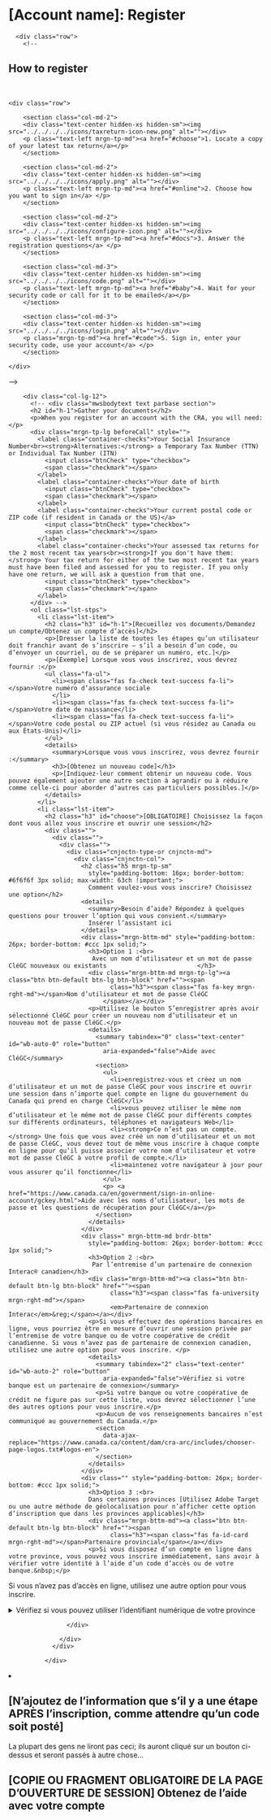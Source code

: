 <div class="container">
      <h1 property="name" id="wb-cont" dir="ltr"><span class="stacked"><span>[Account name]</span>:
          <span>Register</span></span></h1>
      
   <!-- 
    <h2 class="h3">On this page</h2>
    <ul>
      <li><a href="#h-1">Gather your documents</a></li>
      <li><a href="#h-2">Choose how you want to register</a></li>
      <li><a href="#h-3">Wait for your security code</a>
        <ul>
          <li><a href="#new-code">Get a new security code</a></li>
          <li><a href="#limited-access">Need immediate access? Get limited access without a security code</a></li>
        </ul>
      </li>
    </ul> -->
      <div class="row">
        <!--
<h2>How to register</h2>
<div class="col-md-12">

<br>
<div class="well" >

	<div class="row">

		<section class="col-md-2">
		<div class="text-center hidden-xs hidden-sm"><img src="../../../../icons/taxreturn-icon-new.png" alt=""></div>
		<p class="text-left mrgn-tp-md"><a href="#choose">1. Locate a copy of your latest tax return</a></p>
		</section>

		<section class="col-md-2">
		<div class="text-center hidden-xs hidden-sm"><img src="../../../../icons/apply.png" alt=""></div>
		<p class="text-left mrgn-tp-md"><a href="#online">2. Choose how you want to sign in</a> </p>
		</section>

		<section class="col-md-2">
		<div class="text-center hidden-xs hidden-sm"><img src="../../../../icons/configure-icon.png" alt=""></div>
		<p class="text-left mrgn-tp-md"><a href="#docs">3. Answer the registration questions</a> </p>
		</section>

		<section class="col-md-3">
		<div class="text-center hidden-xs hidden-sm"><img src="../../../../icons/code.png" alt=""></div>
		<p class="text-left mrgn-tp-md"><a href="#baby">4. Wait for your security code or call for it to be emailed</a></p>
		</section>

		<section class="col-md-3">
		<div class="text-center hidden-xs hidden-sm"><img src="../../../../icons/login.png" alt=""></div>
		<p class="mrgn-tp-md"><a href="#code">5. Sign in, enter your security code, use your account</a> </p>
		</section>

	</div>

</div>
-->

        <div class="col-lg-12">
          <!-- <div class="mwsbodytext text parbase section">
          <h2 id="h-1">Gather your documents</h2>
          <p>When you register for an account with the CRA, you will need:</p>
          <div class="mrgn-tp-lg beforeCall" style="">
            <label class="container-checks">Your Social Insurance Number<br><strong>Alternatives:</strong> a Temporary Tax Number (TTN) or Individual Tax Number (ITN)
              <input class="btnCheck" type="checkbox">
              <span class="checkmark"></span>
            </label>
            <label class="container-checks">Your date of birth
              <input class="btnCheck" type="checkbox">
              <span class="checkmark"></span>
            </label>
            <label class="container-checks">Your current postal code or ZIP code (if resident in Canada or the US)</a>
              <input class="btnCheck" type="checkbox">
              <span class="checkmark"></span>
            </label>
            <label class="container-checks">Your assessed tax returns for the 2 most recent tax years<br><strong>If you don't have them:</strong> Your tax return for either of the two most recent tax years must have been filed and assessed for you to register. If you only have one return, we will ask a question from that one.
              <input class="btnCheck" type="checkbox">
              <span class="checkmark"></span>
            </label>
          </div> -->
          <ol class="lst-stps">
            <li class="lst-item">
              <h2 class="h3" id="h-1">[Recueillez vos documents/Demandez un compte/Obtenez un compte d’accès]</h2>
              <p>[Dresser la liste de toutes les étapes qu’un utilisateur doit franchir avant de s’inscrire – s’il a besoin d’un code, ou d’envoyer un courriel, ou de se préparer un numéro, etc.]</p>
              <p>[Exemple] Lorsque vous vous inscrirez, vous devrez fournir :</p>
              <ul class="fa-ul">
                <li><span class="fas fa-check text-success fa-li"></span>Votre numéro d’assurance sociale
                </li>
                <li><span class="fas fa-check text-success fa-li"></span>Votre date de naissance</li>
                <li><span class="fas fa-check text-success fa-li"></span>Votre code postal ou ZIP actuel (si vous résidez au Canada ou aux États-Unis)</li>
              </ul>
              <details>
                <summary>Lorsque vous vous inscrirez, vous devrez fournir :</summary>
                <h3>[Obtenez un nouveau code]</h3>
                <p>[Indiquez-leur comment obtenir un nouveau code. Vous pouvez également ajouter une autre section à agrandir ou à réduire comme celle-ci pour aborder d’autres cas particuliers possibles.]</p>
              </details>
            </li>
            <li class="lst-item">
              <h2 class="h3" id="choose">[OBLIGATOIRE] Choisissez la façon dont vous allez vous inscrire et ouvrir une session</h2>
              <div class="">
                <div class="">
                  <div class="">
                    <div class="cnjnctn-type-or cnjnctn-md">
                      <div class="cnjnctn-col">
                        <h2 class="h5 mrgn-tp-sm"
                          style="padding-bottom: 16px; border-bottom: #6f6f6f 3px solid; max-width: 63ch !important;">
                          Comment voulez-vous vous inscrire? Choisissez une option</h2>
                        <details>
                          <summary>Besoin d’aide? Répondez à quelques questions pour trouver l’option qui vous convient.</summary>
                          Insérer l’assistant ici
                        </details>
                        <div class="mrgn-bttm-md" style="padding-bottom: 26px; border-bottom: #ccc 1px solid;">
                          <h3>Option 1 :<br>
                           Avec un nom d’utilisateur et un mot de passe CléGC nouveaux ou existants                         </h3>
                          <div class="mrgn-bttm-md mrgn-tp-lg"><a class="btn btn-default btn-lg btn-block" href=""><span
                                class="h3"><span class="fas fa-key mrgn-rght-md"></span>Nom d’utilisateur et mot de passe CléGC
                              </span></a></div>
                          <p>Utilisez le bouton S’enregistrer après avoir sélectionné CléGC pour créer un nouveau nom d’utilisateur et un nouveau mot de passe CléGC.</p>
                          <details>
                            <summary tabindex="0" class="text-center" id="wb-auto-0" role="button"
                              aria-expanded="false">Aide avec CléGC</summary>
                            <section>
                              <ul>
                                <li>enregistrez-vous et créez un nom d’utilisateur et un mot de passe CléGC pour vous inscrire et ouvrir une session dans n’importe quel compte en ligne du gouvernement du Canada qui prend en charge CléGC</li>
                                <li>vous pouvez utiliser le même nom d’utilisateur et le même mot de passe CléGC pour différents comptes sur différents ordinateurs, téléphones et navigateurs Web</li>
                                <li><strong>Ce n’est pas un compte.</strong> Une fois que vous avez créé un nom d’utilisateur et un mot de passe CléGC, vous devez tout de même vous inscrire à chaque compte en ligne pour qu’il puisse associer votre nom d’utilisateur et votre mot de passe CléGC à votre profil de compte.</li>
                                <li>maintenez votre navigateur à jour pour vous assurer qu’il fonctionne</li>
                              </ul>
                              <p> <a href="https://www.canada.ca/en/government/sign-in-online-account/gckey.html">Aide avec les noms d’utilisateur, les mots de passe et les questions de récupération pour CléGC</a></p>
                            </section>
                          </details>
                        </div>
                        <div class=" mrgn-bttm-md brdr-bttm"
                          style="padding-bottom: 26px; border-bottom: #ccc 1px solid;">
                          <h3>Option 2 :<br>
                           Par l’entremise d’un partenaire de connexion Interac® canadien</h3>
                          <div class="mrgn-bttm-md"><a class="btn btn-default btn-lg btn-block" href=""><span
                                class="h3"><span class="fas fa-university mrgn-rght-md"></span>
                                <em>Partenaire de connexion  Interac</em>&reg;</span></a></div>
                          <p>Si vous effectuez des opérations bancaires en ligne, vous pourriez être en mesure d’ouvrir une session privée par l’entremise de votre banque ou de votre coopérative de crédit canadienne. Si vous n’avez pas de partenaire de connexion canadien, utilisez une autre option pour vous inscrire. </p>
                          <details>
                            <summary tabindex="2" class="text-center" id="wb-auto-2" role="button"
                              aria-expanded="false">Vérifiez si votre banque est un partenaire de connexion</summary>
                            <p>Si votre banque ou votre coopérative de crédit ne figure pas sur cette liste, vous devrez sélectionner l’une des autres options pour vous inscrire.</p>
                            <p>Aucun de vos renseignements bancaires n’est communiqué au gouvernement du Canada.</p>
                            <section
                              data-ajax-replace="https://www.canada.ca/content/dam/cra-arc/includes/chooser-page-logos.txt#logos-en">
                            </section>
                          </details>
                        </div>
                        <div class="" style="padding-bottom: 26px; border-bottom: #ccc 1px solid;">
                          <h3>Option 3 :<br>
                          Dans certaines provinces [Utilisez Adobe Target ou une autre méthode de géolocalisation pour n’afficher cette option d’inscription que dans les provinces applicables]</h3>
                          <div class="mrgn-bttm-md"><a class="btn btn-default btn-lg btn-block" href=""><span
                                class="h3"><span class="fas fa-id-card mrgn-rght-md"></span>Partenaire provincial</span></a></div>
                          <p>Si vous disposez d’un compte en ligne dans votre province, vous pouvez vous inscrire immédiatement, sans avoir à vérifier votre identité à l’aide d’un code d’accès ou de votre banque.&nbsp;</p>
<p>Si vous n’avez pas d’accès en ligne, utilisez une autre option pour vous inscrire.&nbsp;</p>
<details>
<summary class="text-center">Vérifiez si vous pouvez utiliser l’identifiant numérique de votre province</summary>
<p>Si vous n’avez pas d’accès en ligne par l’entremise de l’une de ces provinces, inscrivez-vous en utilisant une autre option d’ouverture de session.</p>
<p>Vérifiez si vous avez un accès en ligne par l’intermédiaire des sites Web d’identification numérique de votre province :</p>
<ul class="list-inline row">
	<li class="col-md-4 col-md-offset-2">
		<a href="https://account.alberta.ca/"><img src="https://www.canada.ca/content/dam/cra-arc/serv-info/eservices/myalberta-digital-id.png" alt="My Alberta Digital ID logo" class="img-responsive"></a>
	</li>
	<li class="col-md-4">
                 <a href="https://www2.gov.bc.ca/gov/content/governments/government-id/bc-services-card"><img src="https://www.canada.ca/content/dam/cra-arc/serv-info/eservices/bc-services-card.png" alt="BC Services Card" class="img-responsive"></a>
         </li>
</ul>
                          </details>
                        </div>
                      </div>

                    </div>

                  </div>
                </div>

              </div>
</li>
            <li class="lst-item">
              <h2 class="h3" id="h-3">[N’ajoutez de l’information que s’il y a une étape APRÈS l’inscription, comme attendre qu’un code soit posté]</h2>
              <p>La plupart des gens ne liront pas ceci; ils auront cliqué sur un bouton ci-dessus et seront passés à autre chose…
              </p>
</div>
        </li>
      </div>
    </div>
    <div class="well brdr-0 brdr-rds-0 mrgn-tp-lg">
      <section class="container gc-srvinfo">
        <h2 id="help" class="mrgn-tp-0">[COPIE OU FRAGMENT OBLIGATOIRE DE LA PAGE D’OUVERTURE DE SESSION] Obtenez de l’aide avec votre compte</h2>
        <div class="row wb-eqht-grd">
          <!-- COPY or link the entire help section from the Sign in page-->
        </div>
      </section>
    </div>
